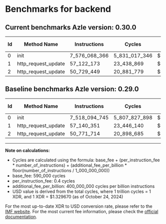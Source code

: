 # Benchmarks for backend

## Current benchmarks Azle version: 0.30.0

| Id  | Method Name         | Instructions  | Cycles        | USD           | USD/Million Calls | Change                               |
| --- | ------------------- | ------------- | ------------- | ------------- | ----------------- | ------------------------------------ |
| 0   | init                | 7_576_068_366 | 5_831_017_346 | $0.0077533288 | $7_753.32         | <font color="red">+57_973_621</font> |
| 1   | http_request_update | 57_122_173    | 23_438_869    | $0.0000311660 | $31.16            | <font color="green">-18_178</font>   |
| 2   | http_request_update | 50_729_449    | 20_881_779    | $0.0000277659 | $27.76            | <font color="green">-42_265</font>   |

## Baseline benchmarks Azle version: 0.29.0

| Id  | Method Name         | Instructions  | Cycles        | USD           | USD/Million Calls |
| --- | ------------------- | ------------- | ------------- | ------------- | ----------------- |
| 0   | init                | 7_518_094_745 | 5_807_827_898 | $0.0077224945 | $7_722.49         |
| 1   | http_request_update | 57_140_351    | 23_446_140    | $0.0000311756 | $31.17            |
| 2   | http_request_update | 50_771_714    | 20_898_685    | $0.0000277884 | $27.78            |

---

**Note on calculations:**

- Cycles are calculated using the formula: base_fee + (per_instruction_fee \* number_of_instructions) + (additional_fee_per_billion \* floor(number_of_instructions / 1_000_000_000))
- base_fee: 590_000 cycles
- per_instruction_fee: 0.4 cycles
- additional_fee_per_billion: 400_000_000 cycles per billion instructions
- USD value is derived from the total cycles, where 1 trillion cycles = 1 XDR, and 1 XDR = $1.329670 (as of October 24, 2024)

For the most up-to-date XDR to USD conversion rate, please refer to the [IMF website](https://www.imf.org/external/np/fin/data/rms_sdrv.aspx).
For the most current fee information, please check the [official documentation](https://internetcomputer.org/docs/current/developer-docs/gas-cost#execution).
